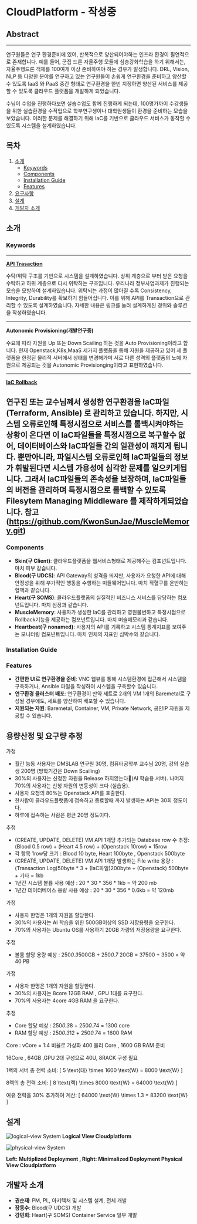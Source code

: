 # CloudPlatform - 작성중
## Abstract
 ---
연구원들은 연구 환경준비에 있어, 반복적으로 양산되어야하는 인프라 환경이 필연적으로 존재합니다. 예를 들어, 군집 드론 자율주행 모듈에 심층강화학습을 하기 위해서는, 자율주행드론 객체를 100여개 이상 준비하여야 하는 경우가 발생합니다. DRL, Vision, NLP 등 다양한 분야를 연구하고 있는 연구원들이 손쉽게 연구환경을 준비하고 양산할 수 있도록 IaaS 와 PaaS 중간 형태로 연구환경을 한번 지정하면 양산된 서비스를 제공할 수 있도록 클라우드 플랫폼을 개발하게 되었습니다. 

수님이 수업을 진행하다보면 실습수업도 함께 진행하게 되는데, 100명가까이 수강생들을 위한 실습환경을 수작업으로 학부연구생이나 대학원생들이 환경을 준비하는 모습을 보았습니다. 이러한 문제를 해결하기 위해  IaC를 기반으로 클라우드 서비스가 동작할 수 있도록 시스템을 설계하였습니다.
## 목차
1. [소개](#소개)
    - [Keywords](#keywords)
    - [Components](#components)
    - [Installation Guide](#installation-guide)
    - [Features](#features)
3. [요구사항](#요구사항)
4. [설계](#설계)
5. [개발자 소개](#개발자-소개)

## 소개
### Keywords
 ---
 
 **[API Trasaction](https://regular-parsnip-82d.notion.site/Openstack-CloudPlatform-User-API-d31a59a9dd734f2484dbd734c5465b8d?pvs=4)**
 
 수탁/위탁 구조를 기반으로 시스템을 설계하였습니다. 상위 계층으로 부터 받은 요청을 수탁하고 하위 계층으로 다시 위탁하는 구조입니다. 우리나라 정부사업과제가 진행되는 모습을 모방하여 설계하였습니다. 위탁되는 과정이 많아질 수록 Consistency, Integrity, Durability를 확보하기 힘들어집니다. 이를 위해 API를 Transaction으로 관리할 수 있도록 설계하였습니다. 자세한 내용은 링크를 눌러 설계하게된 경위와 솔루션을 작성하였습니다.
 
 ---
 
 **Autonomic Provisioning(개발연구중)**
 
 수요에 따라 자원을 Up 또는 Down Scailing 하는 것을 Auto Provisioning이라고 합니다. 현재 Openstack,K8s,MaaS 세가지 플랫폼을 통해 자원을 제공하고 있어 세 플랫폼을 한정된 물리적 서버에서 상태를 변경해가며 서로 다른 성격의 플랫폼의 노예 자원으로 제공되는 것을 Autonomic Provisionging이라고 표현하였습니다.
 
 ---
 
 **[IaC Rollback](https://velog.io/@ksun4131/%EB%B3%B5%EC%9E%A1%ED%95%9C-%EC%9D%B8%ED%94%84%EB%9D%BC%EA%B5%AC%EC%A1%B0%EB%A5%BC-%EB%A1%A4%EB%B0%B1%ED%95%B4%EC%95%BC%ED%95%9C%EB%8B%A4%EB%A9%B4)**

 연구진 또는 교수님꼐서 생성한 연구환경을 IaC파일(Terraform, Ansible) 로 관리하고 있습니다. 하지만, 시스템 오류로인해 특정시점으로 서비스를 롤백시켜야하는 상황이 온다면 이 IaC파일들을 특정시점으로 복구할수 없어, 데이터베이스와 IaC파일들 간의 일관성이 꺠지게 됩니다. 뿐만아니라, 파일시스템 오류로인해 IaC파일들의 정보가 휘발된다면 시스템 가용성에 심각한 문제를 일으키게됩니다. 그래서 IaC파일들의 존속성을 보장하며, IaC파일들의 버전을 관리하며 특정시점으로 롤백할 수 있도록 Filesytem Managing Middleware 를 제작하게되었습니다. 참고(https://github.com/KwonSunJae/MuscleMemory.git)
 ---


### Components
- **Skin(구 Client)**: 클라우드플랫폼을 웹서비스형태로 제공해주는 컴포넌트입니다. 마치 피부 같습니다.
- **Blood(구 UDCS)**: API Gateway의 성격을 띄지만, 사용자가 요청한 API에 대해  안정성을 위해 부가적인 행동을 수행하는 미들웨어입니다. 마치 적혈구를 운반하는 혈액과 같습니다.
- **Heart(구 SOMS)**: 클라우드플랫폼의 실질적인 비즈니스 서비스를 담당하는 컴포넌트입니다. 마치 심장과 같습니다.
- **MuscleMemory**: 사용자가 생성한 IaC를 관리하고 영원불변하고 특정시점으로 Rollback기능을 제공하는 컴포넌트입니다. 마치 머슬메모리과 같습니다.
- **Heartbeat(구 nonamed)**: 사용자의 API를 기록하고 시스템 통계지표를 보여주는 모니터링 컴포넌트입니다. 마치 인체의 지표인 심박수와 같습니다.

### Installation Guide


### Features
- **간편한 UI로 연구환경을 준비**: VNC 웹뷰를 통해 시스템환경에 접근해서 시스템을 구축하거나, Ansible 파일을 작성하여 시스템을 구축할수 있습니다. 
- **연구환경 클러스터 배포**: 연구환경이 만약 세트로 2개의 VM 1개의 Baremetal로 구성될 경우에도, 세트를 양산하여 배포할 수 있습니다.
- **지원되는 자원**: Baremetal, Container, VM, Private Network, 공인IP 자원을 제공할 수 있습니다.

## 용량산정 및 요구량 추정

가정
 - 월간 능동 사용자는 DMSLAB 연구원 30명, 컴퓨터공학부 교수님 20명, 강의 실습생 200명 (방학기간은 Down Scailing)
 - 30%의 사용자는 신청한 자원을 Release 하지않는다(AI 학습용 서버). 나머지 70%의 사용자는 신청 자원의 변동성이 크다 (실습용).
 - 사용자 요청의 80%는 Openstack API를 호출한다.
 - 한사람이 클라우드플랫폼에 접속하고 종료할때 까지 발생하는 API는 30회 정도이다.
 - 하루에 접속하는 사람은 평균 20명 정도이다.

추정
 - (CREATE, UPDATE, DELETE) VM API 1개당 추가되는 Database row 수 추정: (Blood 0.5 row) + (Heart 4.5 row) + (Openstack 10row)  =  15row
 - 각 항목 1row당 크기 : Blood 10 byte, Heart 100byte , Openstack 500byte
 - (CREATE, UPDATE, DELETE) VM API 1개당 발생하는 File write 용량 : (Transaction Log)50byte * 3 + (IaC파일)200byte + (Openstack) 500byte + 기타 = 1kb
 - 1년간 시스템 볼륨 사용 예상 : 20 * 30 * 356 * 1kb  = 약 200 mb
 - 1년간 데이터베이스 용량 사용 예상 : 20 * 30 * 356 * 0.6kb = 약 120mb

가정
 - 사용자 한명은 1개의 자원을 할당한다.
 - 30%의 사용자는 AI 학습을 위한 500GB이상의 SSD 저장용량을 요구한다.
 - 70%의 사용자는 Ubuntu OS를 사용하기 20GB 가량의 저장용량을 요구한다.
   
추정
 - 볼륨 할당 용량 예상 : 250*0.3*500GB + 250*0.7* 20GB = 37500 + 3500 = 약 40 PB

가정 
 - 사용자 한명은 1개의 자원을 할당한다.
 - 30%의 사용자는 8core 12GB RAM , GPU 1대를 요구한다.
 - 70%의 사용자는 4core 4GB RAM 을 요구한다.

추정 
 - Core 할당 예상 : 250*0.3*8 + 250*0.7*4 = 1300 core
 - RAM 할당 예상 : 250*0.3*12 + 250*0.7*4 = 1600 RAM

Core : vCore = 1:4 비율로 가상화 400 물리 Core , 1600 GB RAM 준비

16Core , 64GB ,GPU 2대 구성으로 40U, 8RACK 구성 필요

1랙의 서버 총 전력 소비: [ 5 \text{대} \times 1600 \text{W} = 8000 \text{W} ]

8랙의 총 전력 소비: [ 8 \text{랙} \times 8000 \text{W} = 64000 \text{W} ]

여유 전력을 30% 추가하여 계산: [ 64000 \text{W} \times 1.3 = 83200 \text{W} ]




## 설계
![logical-view System](https://github.com/KwonSunJae/CloudPlatform/blob/docs/docs/cloudplatform-logical.png)
**Logical View Cloudplatform**

![physical-view System](https://github.com/KwonSunJae/CloudPlatform/blob/docs/docs/cloudplatform-physical-view%20(2).png)

**Left: Multiplized Deployment , Right: Minimalized Deployment Physical View Cloudplatform**


## 개발자 소개
- **권순재**: PM, PL, 아키텍처 및 시스템 설계, 전체 개발 
- **장동수**: Blood(구 UDCS) 개발
- **강민희**: Heart(구 SOMS) Container Service 일부 개발
